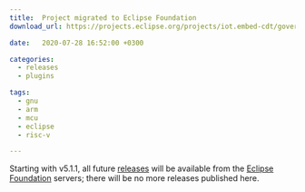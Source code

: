 ```yaml
---
title:  Project migrated to Eclipse Foundation
download_url: https://projects.eclipse.org/projects/iot.embed-cdt/governance

date:   2020-07-28 16:52:00 +0300

categories:
  - releases
  - plugins

tags:
  - gnu
  - arm
  - mcu
  - eclipse
  - risc-v

---
```


Starting with v5.1.1, all future
[releases](https://projects.eclipse.org/projects/iot.embed-cdt/governance)
will be available from the
[Eclipse Foundation](https://projects.eclipse.org/projects/iot.embed-cdt/)
servers; there will be no more releases published here.
